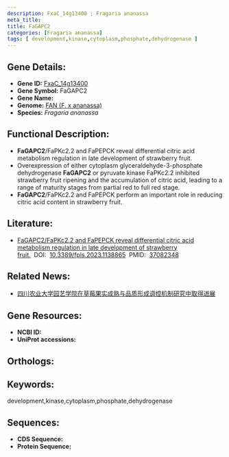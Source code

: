 ```yaml
---
description: FxaC_14g13400 ; Fragaria ananassa
meta_title:
title: FaGAPC2
categories: [Fragaria ananassa]
tags: [ development,kinase,cytoplasm,phosphate,dehydrogenase ]
---
```


## Gene Details:
- **Gene ID:**	[FxaC_14g13400]()
- **Gene Symbol:** FaGAPC2
- **Gene Name:** 
- **Genome:** [FAN (F. x ananassa)]()
- **Species:** *Fragaria ananassa*

## Functional Description:
   - **FaGAPC2**/FaPKc2.2 and FaPEPCK reveal differential citric acid metabolism regulation in late development of strawberry fruit.
   - Overexpression of either cytoplasm glyceraldehyde-3-phosphate dehydrogenase **FaGAPC2** or pyruvate kinase FaPKc2.2 inhibited strawberry fruit ripening and the accumulation of citric acid, leading to a range of maturity stages from partial red to full red stage.
   - **FaGAPC2**/FaPKc2.2 and FaPEPCK perform an important role in reducing citric acid content in strawberry fruit.

## Literature:
   - [FaGAPC2/FaPKc2.2 and FaPEPCK reveal differential citric acid metabolism regulation in late development of strawberry fruit.]( https://www.ncbi.nlm.nih.gov/pmc/articles/PMC10110876/)&nbsp;&nbsp;DOI:&nbsp;&nbsp;[10.3389/fpls.2023.1138865](https://www.ncbi.nlm.nih.gov/pmc/articles/PMC10110876/)&nbsp;&nbsp;PMID:&nbsp;&nbsp;[37082348](https://pubmed.ncbi.nlm.nih.gov/37082348/)

## Related News:
   - [四川农业大学园艺学院在草莓果实成熟与品质形成调控机制研究中取得进展](https://mp.weixin.qq.com/s?__biz=MzIyOTY2NDYyNQ==&mid=2247553319&idx=5&sn=a87626a4bbcbd7247b8e4b99db3e131b&chksm=e8bd6339dfcaea2f776b39696dd06232ebda5e1c6637e82655c841a0767f8da4256621e43068&scene=27#wechat_redirect)

## Gene Resources:
- **NCBI ID:** [](https://www.ncbi.nlm.nih.gov/gene/?term=)
- **UniProt accessions:** [](https://www.uniprot.org/uniprotkb//entry)

## Orthologs:


## Keywords:
development,kinase,cytoplasm,phosphate,dehydrogenase

## Sequences:
- **CDS Sequence:**
- **Protein Sequence:**

